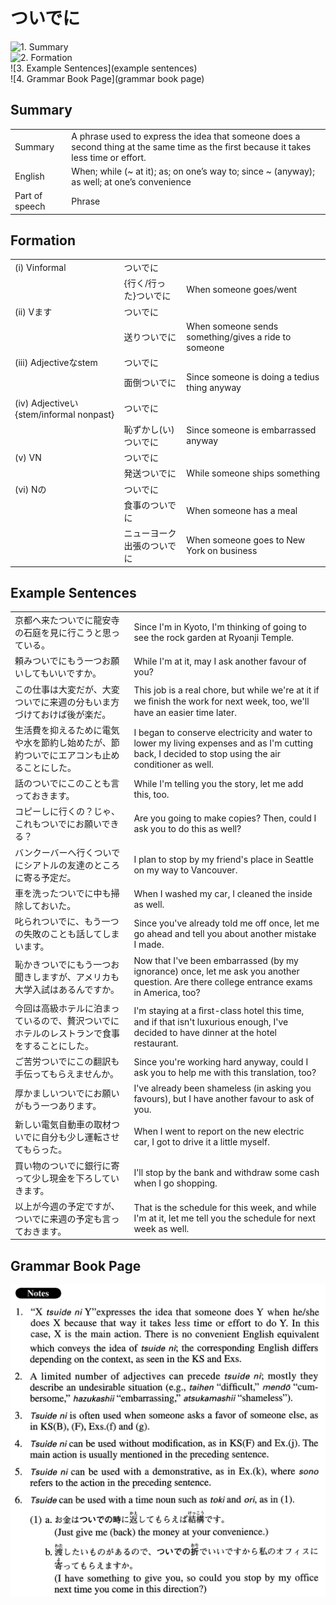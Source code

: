 # ついでに

![1. Summary](summary)<br>
![2. Formation](formation)<br>
![3. Example Sentences](example sentences)<br>
![4. Grammar Book Page](grammar book page)<br>


## Summary

<table><tr>   <td>Summary</td>   <td>A phrase used to express the idea that someone does a second thing at the same time as the first because it takes less time or effort.</td></tr><tr>   <td>English</td>   <td>When; while (~ at it); as; on one’s way to; since ~ (anyway); as well; at one’s convenience</td></tr><tr>   <td>Part of speech</td>   <td>Phrase</td></tr></table>

## Formation

<table class="table"><tbody><tr class="tr head"><td class="td"><span class="numbers">(i)</span> <span class="bold">Vinformal</span></td><td class="td"><span class="concept">ついでに</span></td><td class="td"></td></tr><tr class="tr"><td class="td"></td><td class="td"><span>{行く/行った}</span><span class="concept">ついでに</span></td><td class="td"><span>When someone goes/went</span></td></tr><tr class="tr head"><td class="td"><span class="numbers">(ii)</span> <span class="bold">Vます</span></td><td class="td"><span class="concept">ついでに</span></td><td class="td"></td></tr><tr class="tr"><td class="td"></td><td class="td"><span>送り</span><span class="concept">ついでに</span></td><td class="td"><span>When someone sends something/gives a ride to someone</span></td></tr><tr class="tr head"><td class="td"><span class="numbers">(iii)</span> <span class="bold">Adjectiveなstem</span></td><td class="td"><span class="concept">ついでに</span></td><td class="td"></td></tr><tr class="tr"><td class="td"></td><td class="td"><span>面倒</span><span class="concept">ついでに</span></td><td class="td"><span>Since someone is doing a tedius thing anyway</span></td></tr><tr class="tr head"><td class="td"><span class="numbers">(iv)</span> <span class="bold">Adjectiveい{stem/informal nonpast}</span></td><td class="td"><span class="concept">ついでに</span></td><td class="td"></td></tr><tr class="tr"><td class="td"></td><td class="td"><span>恥ずかし(い)</span> <span class="concept">ついでに</span></td><td class="td"><span>Since someone is embarrassed anyway</span></td></tr><tr class="tr head"><td class="td"><span class="numbers">(v)</span> <span class="bold">VN</span></td><td class="td"><span class="concept">ついでに</span></td><td class="td"></td></tr><tr class="tr"><td class="td"></td><td class="td"><span>発送</span><span class="concept">ついでに</span></td><td class="td"><span>While someone ships something</span></td></tr><tr class="tr head"><td class="td"><span class="numbers">(vi)</span> <span class="bold">Nの</span></td><td class="td"><span class="concept">ついでに</span></td><td class="td"></td></tr><tr class="tr"><td class="td"></td><td class="td"><span>食事の</span><span class="concept">ついでに</span></td><td class="td"><span>When someone has a meal</span></td></tr><tr class="tr"><td class="td"></td><td class="td"><span>ニューヨーク出張の</span><span class="concept">ついでに</span></td><td class="td"><span>When someone goes to New York on business</span></td></tr></tbody></table>

## Example Sentences

<table><tr>   <td>京都へ来たついでに龍安寺の石庭を見に行こうと思っている。</td>   <td>Since I'm in Kyoto, I'm thinking of going to see the rock garden at Ryoanji Temple.</td></tr><tr>   <td>頼みついでにもう一つお願いしてもいいですか。</td>   <td>While I'm at it, may I ask another favour of you?</td></tr><tr>   <td>この仕事は大変だが、大変ついでに来週の分もいま方づけておけば後が楽だ。</td>   <td>This job is a real chore, but while we're at it if we ﬁnish the work for next week, too, we'll have an easier time later.</td></tr><tr>   <td>生活費を抑えるために電気や水を節約し始めたが、節約ついでにエアコンも止めることにした。</td>   <td>I began to conserve electricity and water to lower my living expenses and as I'm cutting back, I decided to stop using the air conditioner as well.</td></tr><tr>   <td>話のついでにこのことも言っておきます。</td>   <td>While I'm telling you the story, let me add this, too.</td></tr><tr>   <td>コピーしに行くの？じゃ、これもついでにお願いできる？</td>   <td>Are you going to make copies? Then, could I ask you to do this as well?</td></tr><tr>   <td>バンクーバーへ行くついでにシアトルの友達のところに寄る予定だ。</td>   <td>I plan to stop by my friend's place in Seattle on my way to Vancouver.</td></tr><tr>   <td>車を洗ったついでに中も掃除しておいた。</td>   <td>When I washed my car, I cleaned the inside as well.</td></tr><tr>   <td>叱られついでに、もう一つの失敗のことも話してしまいます。</td>   <td>Since you've already told me off once, let me go ahead and tell you about another mistake I made.</td></tr><tr>   <td>恥かきついでにもう一つお聞きしますが、アメリカも大学入試はあるんですか。</td>   <td>Now that I've been embarrassed (by my ignorance) once, let me ask you another question. Are there college entrance exams in America, too?</td></tr><tr>   <td>今回は高級ホテルに泊まっているので、贅沢ついでにホテルのレストランで食事をすることにした。</td>   <td>I'm staying at a ﬁrst-class hotel this time, and if that isn't luxurious enough, I've decided to have dinner at the hotel restaurant.</td></tr><tr>   <td>ご苦労ついでにこの翻訳も手伝ってもらえませんか。</td>   <td>Since you're working hard anyway, could I ask you to help me with this translation, too?</td></tr><tr>   <td>厚かましいついでにお願いがもう一つあります。</td>   <td>I've already been shameless (in asking you favours), but I have another favour to ask of you.</td></tr><tr>   <td>新しい電気自動車の取材ついでに自分も少し運転させてもらった。</td>   <td>When I went to report on the new electric car, I got to drive it a little myself.</td></tr><tr>   <td>買い物のついでに銀行に寄って少し現金を下ろしていきます。</td>   <td>I'll stop by the bank and withdraw some cash when I go shopping.</td></tr><tr>   <td>以上が今週の予定ですが、ついでに来週の予定も言っておきます。</td>   <td>That is the schedule for this week, and while I'm at it, let me tell you the schedule for next week as well.</td></tr></table>

## Grammar Book Page

![](../img/Advancedついでに.png)

